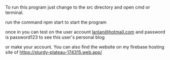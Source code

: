 ﻿To run this program just change to the src directory and open cmd or terminal.

run the command npm start to start the program

once in you can test on the user account lanlan@hotmail.com and password is password123 to see this user's personal blog 

or make your account. You can also find the website on my firebase hosting site of https://sturdy-plateau-174315.web.app/

